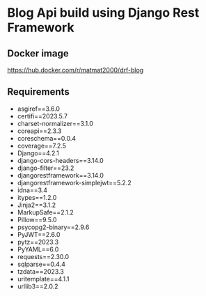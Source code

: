# Blog Api build using Django Rest Framework

## Docker image

https://hub.docker.com/r/matmat2000/drf-blog

## Requirements

* asgiref==3.6.0
* certifi==2023.5.7
* charset-normalizer==3.1.0
* coreapi==2.3.3
* coreschema==0.0.4
* coverage==7.2.5
* Django==4.2.1
* django-cors-headers==3.14.0
* django-filter==23.2
* djangorestframework==3.14.0
* djangorestframework-simplejwt==5.2.2
* idna==3.4
* itypes==1.2.0
* Jinja2==3.1.2
* MarkupSafe==2.1.2
* Pillow==9.5.0
* psycopg2-binary==2.9.6
* PyJWT==2.6.0
* pytz==2023.3
* PyYAML==6.0
* requests==2.30.0
* sqlparse==0.4.4
* tzdata==2023.3
* uritemplate==4.1.1
* urllib3==2.0.2